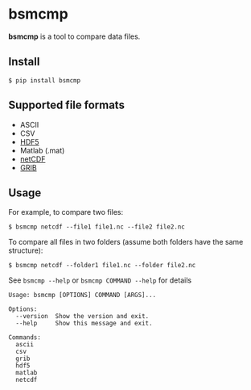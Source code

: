# bsmcmp
**bsmcmp** is a tool to compare data files.

## Install
```
$ pip install bsmcmp
```

## Supported file formats
- ASCII
- CSV
- [HDF5](https://docs.h5py.org/en/stable/)
- Matlab (.mat)
- [netCDF](https://unidata.github.io/netcdf4-python/)
- [GRIB](https://docs.xarray.dev/en/stable/examples/ERA5-GRIB-example.html)

## Usage
For example, to compare two files:
```
$ bsmcmp netcdf --file1 file1.nc --file2 file2.nc
```

To compare all files in two folders (assume both folders have the same structure):
```
$ bsmcmp netcdf --folder1 file1.nc --folder file2.nc
```

See `bsmcmp --help` or `bsmcmp COMMAND --help` for details
```
Usage: bsmcmp [OPTIONS] COMMAND [ARGS]...

Options:
  --version  Show the version and exit.
  --help     Show this message and exit.

Commands:
  ascii
  csv
  grib
  hdf5
  matlab
  netcdf
  ```
